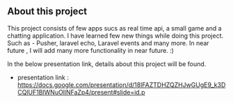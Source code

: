 

## About this project

This project consists of few apps sucs as real time api, a small game and a chatting application. I have learned few new things while doing this project. Such as - Pusher, laravel echo, Laravel events and many more. In near future , I will add many more functionality in near future. :)

In the below presentation link, details about this project will be found. 

* presentation link : https://docs.google.com/presentation/d/18lFAZTDHZQZHJwGUgE9_k3DCQlUF1BlWNuOllNFaZp4/present#slide=id.p
